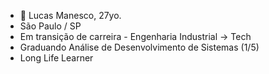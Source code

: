 - 👋 Lucas Manesco, 27yo.
- São Paulo / SP
- Em transição de carreira - Engenharia Industrial -> Tech
- Graduando Análise de Desenvolvimento de Sistemas (1/5)
- Long Life Learner

<!---
lucasmanesco/lucasmanesco is a ✨ special ✨ repository because its `README.md` (this file) appears on your GitHub profile.
You can click the Preview link to take a look at your changes.
--->
